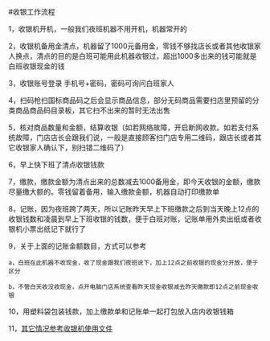 #收银工作流程

1，收银机开机，一般我们夜班机器不用开机，机器常开的

2，收银机备用金清点，机器留了1000元备用金，零钱不够找店长或者其他收银家人换点，清点的目的是白班可能用此机器收银过，超出1000多出来的钱可能就是白班收银现金的钱

3，收银账号登录 手机号+密码，密码可询问白班家人

4，扫码枪扫国标商品码之后会显示商品信息，部分无码商品需要扫店里预留的分类商品商品码目录板，其它扫不出来的暂时无法出售

5，核对商品数量和金额，结算收银（如若网络故障，开启断网收款。如若支付系统故障，门店店长会跟我们说，一般是直接顾客扫门店专用二维码，跟店长或者其它收银家人确认下，别扫错二维码了）

6，早上快下班了清点收银钱款

7，缴款，缴款金额为清点出来的总数减去1000备用金，即今天收银的金额，缴款尽量缴大额的。零钱留着备用，输入缴款金额，机器自动打印缴款单

8，记账，因为夜班跨了两天，所以记账昨天早上下班缴款之后到当天晚上12点的收银钱数和凌晨到早上下班收银的钱数，便于白班对账，记账单用外卖出纸或者收银机小票出纸记下就行了

9，关于上面的记账金额数目，方式可以参考

	a，白班在此机器不收现金，收了现金跟我们夜班说下，加上12点之前收银的现金分开放，便于区分
	
	b，不管白天收没收现金，点开电脑门店系统查看昨天现金收银减去昨天缴款即12点之前现金收银

10，用塑料袋包装钱款，加上缴款单和记账单一起打包放入店内收银钱箱

11，[其它情况参考收银机使用文件](./收银机使用教程.md)